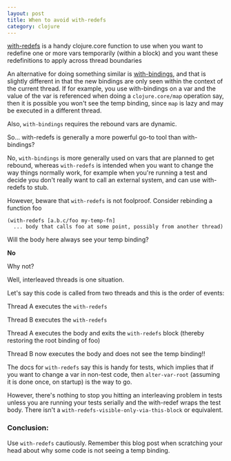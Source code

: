 ```yaml
---
layout: post
title: When to avoid with-redefs
category: clojure 
---
```


[with-redefs](https://clojuredocs.org/clojure.core/with-redefs) is a handy clojure.core function to use when you want to redefine one or more vars temporarily (within a block) and you want these redefinitions to apply across thread boundaries

An alternative for doing something similar is [with-bindings](https://clojuredocs.org/clojure.core/with-bindings), and that is slightly different in that
the new bindings are only seen within the context of the current thread. If for example, you use with-bindings on a var and the value of the var is referenced when doing a `clojure.core/map` operation say, then it is possible you won't see the temp binding, since `map` is lazy and may be executed in a different thread.

Also, `with-bindings` requires the rebound vars are dynamic. 

So... with-redefs is generally a more powerful go-to tool than with-bindings?

No, `with-bindings` is more generally used on vars that are planned to get rebound, whereas `with-redefs` is intended when you want to change the way things normally work, for example when you're running a test and decide you don't really want to call an external system, and can use with-redefs to stub.

However, beware that `with-redefs` is not foolproof. Consider rebinding a function foo

```
(with-redefs [a.b.c/foo my-temp-fn]
  ... body that calls foo at some point, possibly from another thread)
```

Will the body here always see your temp binding?

**No**

Why not?

Well, interleaved threads is one situation. 

Let's say this code is called from two threads and this is the order of events:


Thread A executes the `with-redefs`

Thread B executes the `with-redefs`

Thread A executes the body and exits the `with-redefs` block (thereby restoring the root binding of foo)

Thread B now executes the body and does not see the temp binding!!

The docs for `with-redefs` say this is handy for tests, which implies that if you want to change a var in non-test code, then `alter-var-root` (assuming it is done once, on startup) is the way to go. 

However, there's nothing to stop you hitting an interleaving problem in tests unless you are running your tests serially and the with-redef wraps the test body. There isn't a `with-redefs-visible-only-via-this-block` or equivalent.

### Conclusion:

Use `with-redefs` cautiously. Remember this blog post when scratching your head about why some code is not seeing a temp binding.

